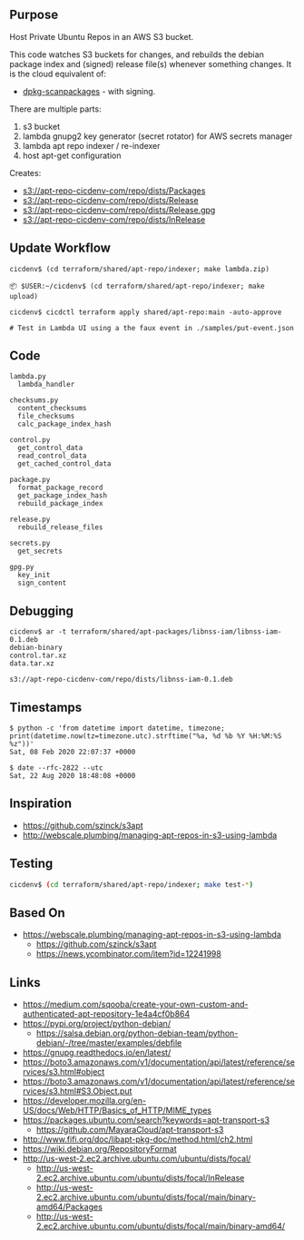 ## Purpose
Host Private Ubuntu Repos in an AWS S3 bucket.

This code watches S3 buckets for changes, and rebuilds the debian package index
and (signed) release file(s) whenever something changes.
It is the cloud equivalent of:
* [dpkg-scanpackages](https://manpages.debian.org/testing/dpkg-dev/dpkg-scanpackages.1.en.html) - with signing.

There are multiple parts:
1. s3 bucket
1. lambda gnupg2 key generator (secret rotator) for AWS secrets manager
1. lambda apt repo indexer / re-indexer
1. host apt-get configuration

Creates:
* [s3://apt-repo-cicdenv-com/repo/dists/Packages](https://apt-repo-cicdenv-com.s3-us-west-2.amazonaws.com/repo/dists/Packages)
* [s3://apt-repo-cicdenv-com/repo/dists/Release](https://apt-repo-cicdenv-com.s3-us-west-2.amazonaws.com/repo/dists/Release)
* [s3://apt-repo-cicdenv-com/repo/dists/Release.gpg](https://apt-repo-cicdenv-com.s3-us-west-2.amazonaws.com/repo/dists/Release.gpg)
* [s3://apt-repo-cicdenv-com/repo/dists/InRelease](https://apt-repo-cicdenv-com.s3-us-west-2.amazonaws.com/repo/dists/InRelease)

## Update Workflow
```
cicdenv$ (cd terraform/shared/apt-repo/indexer; make lambda.zip)

📦 $USER:~/cicdenv$ (cd terraform/shared/apt-repo/indexer; make upload)

cicdenv$ cicdctl terraform apply shared/apt-repo:main -auto-approve

# Test in Lambda UI using a the faux event in ./samples/put-event.json
```

## Code
```
lambda.py
  lambda_handler

checksums.py
  content_checksums
  file_checksums
  calc_package_index_hash

control.py
  get_control_data
  read_control_data
  get_cached_control_data

package.py
  format_package_record
  get_package_index_hash
  rebuild_package_index

release.py
  rebuild_release_files

secrets.py
  get_secrets

gpg.py
  key_init
  sign_content
```

## Debugging
```
cicdenv$ ar -t terraform/shared/apt-packages/libnss-iam/libnss-iam-0.1.deb 
debian-binary
control.tar.xz
data.tar.xz

s3://apt-repo-cicdenv-com/repo/dists/libnss-iam-0.1.deb
```

## Timestamps
```
$ python -c 'from datetime import datetime, timezone; print(datetime.now(tz=timezone.utc).strftime("%a, %d %b %Y %H:%M:%S %z"))'
Sat, 08 Feb 2020 22:07:37 +0000

$ date --rfc-2822 --utc
Sat, 22 Aug 2020 18:48:08 +0000
```

## Inspiration
* https://github.com/szinck/s3apt
* http://webscale.plumbing/managing-apt-repos-in-s3-using-lambda

## Testing
```bash
cicdenv$ (cd terraform/shared/apt-repo/indexer; make test-*)
```

## Based On
* https://webscale.plumbing/managing-apt-repos-in-s3-using-lambda
  * https://github.com/szinck/s3apt
  * https://news.ycombinator.com/item?id=12241998

## Links
* https://medium.com/sqooba/create-your-own-custom-and-authenticated-apt-repository-1e4a4cf0b864
* https://pypi.org/project/python-debian/
  * https://salsa.debian.org/python-debian-team/python-debian/-/tree/master/examples/debfile
* https://gnupg.readthedocs.io/en/latest/
* https://boto3.amazonaws.com/v1/documentation/api/latest/reference/services/s3.html#object
* https://boto3.amazonaws.com/v1/documentation/api/latest/reference/services/s3.html#S3.Object.put
* https://developer.mozilla.org/en-US/docs/Web/HTTP/Basics_of_HTTP/MIME_types
* https://packages.ubuntu.com/search?keywords=apt-transport-s3
  * https://github.com/MayaraCloud/apt-transport-s3
* http://www.fifi.org/doc/libapt-pkg-doc/method.html/ch2.html
* https://wiki.debian.org/RepositoryFormat
* http://us-west-2.ec2.archive.ubuntu.com/ubuntu/dists/focal/
  * http://us-west-2.ec2.archive.ubuntu.com/ubuntu/dists/focal/InRelease
  * http://us-west-2.ec2.archive.ubuntu.com/ubuntu/dists/focal/main/binary-amd64/Packages
  * http://us-west-2.ec2.archive.ubuntu.com/ubuntu/dists/focal/main/binary-amd64/
